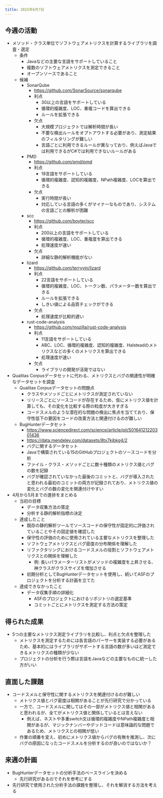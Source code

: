```yaml
---
title: 2025年6月7日
---
```

## 今週の活動
- メソッド・クラス単位でソフトウェアメトリクスを計算するライブラリを調査・選定
	- 条件
		- Javaなどの主要な言語をサポートしていること
		- 複数のソフトウェアメトリクスを測定できること
		- オープンソースであること
	- 候補
		- SonarQube
			- https://github.com/SonarSource/sonarqube
			- 利点
				- 30以上の言語をサポートしている
				- 循環的複雑度、LOC、重複コードを算出できる
				- ルールを拡張できる
			- 欠点
				- 大規模プロジェクトでは解析時間が長い
				- 不要な検出ルールをオプトアウトする必要があり、測定結果のフィルタリングが難しい
				- 言語ごとに利用できるルールが異なっており、例えばJavaでは利用できるがC#では利用できないルールがある
		- PMD
			- https://github.com/pmd/pmd
			- 利点
				- 18言語をサポートしている
				- 循環的複雑度、認知的複雑度、NPath複雑度、LOCを算出できる
			- 欠点
				- 実行時間が長い
				- 対応している言語の多くがマイナーなものであり、システムの言語ごとの解析が困難
		- scc
			- https://github.com/boyter/scc
			- 利点
				- 200以上の言語をサポートしている
				- 循環的複雑度、LOC、重複度を算出できる
				- 処理速度が速い
			- 欠点
				- 詳細な静的解析機能がない
		- lizard
			- https://github.com/terryyin/lizard
			- 利点
				- 22言語をサポートしている
				- 循環的複雑度、LOC、トークン数、パラメーター数を算出できる
				- ルールを拡張できる
				- しきい値による品質チェックができる
			- 欠点
				- 処理速度が比較的遅い
		- rust-code-analysis
			- https://github.com/mozilla/rust-code-analysis
			- 利点
				- 11言語をサポートしている
				- ABC、LOC、循環的複雑度、認知的複雑度、Halsteadのメトリクスなどの多くのメトリクスを算出できる
				- 処理速度が速い
			- 欠点
				- ライブラリの開発が活発ではない
- Qualitas Corpusデータセットに代わる、メトリクスとバグの関連性が明確なデータセットを調査
	- Qualitas Corpusデータセットの問題点
		- クラスやメソッドごとにメトリクスが測定されていない
		- リリースごとにソースコードが存在するため、仮にメトリクス値を計算しても、その変化を比較する際の粒度が大きすぎる
		- コードスメルのような潜在的な問題の検出に焦点を当てており、保守性低下の要因をコードの改善方法と関連付けるのが難しい
	- BugHunterデータセット
		- https://www.sciencedirect.com/science/article/pii/S0164121220301436
		- https://data.mendeley.com/datasets/8tx7kjbkg4/2
		- バグに関するデータセット
		- Javaで構築されている15のGitHubプロジェクトのソースコードを分析
		- ファイル・クラス・メソッドごとに数十種類のメトリクス値とバグの数を記録
		- バグが確認されていなかった最後のコミットと、バグが導入されたと思われる最初のコミットの両方が記録されており、メトリクス値の変化とバグの数の変化を関連付けやすい
- 4月から5月までの進捗をまとめる
	- 当初の目標
		- データ収集方法の策定
		- 分析する静的解析指標の決定
	- 達成したこと
		- 既存の静的解析ツールでソースコードの保守性が固定的に評価されていることやその固定値を確認した
		- 保守性の評価のために使用されている主要なメトリクスを整理した
		- ソフトウェアメトリクスとバグ密度の分布関係を理解した
		- リファクタリングにおけるコードスメルの役割とソフトウェアメトリクスとの関係を理解した
			- 例: 長いパラメーターリストがメソッドの複雑度を上昇させる、神クラスがクラスサイズを増加させる
		- 初期分析としてBugHunterデータセットを使用し、続いてASFのプロジェクトを分析する計画を立てた
	- 達成できなかったこと
		- データ収集手順の詳細化
			- ASFのプロジェクトにおけるリポジトリの選定基準
			- コミットごとにメトリクスを測定する方法の策定
## 得られた成果
- 5つの主要なメトリクス測定ライブラリを比較し、利点と欠点を整理した
	- メトリクスを測定するためには各言語のパーサーを実装する必要があるため、基本的にはライブラリがサポートする言語の数が多いほど測定できるメトリクスの種類が少ない
	- プロジェクトの分析を行う際は言語をJavaなどの主要なものに統一した方がいい
## 直面した課題
- コードスメルと保守性に関するメトリクスを関連付けるのが難しい
	- メトリクス値とバグ密度は相関があることが先行研究で分かっている
	- 一方で、コードスメルに関してはその一部がメトリクス値と相関があると思われるが、全てがメトリクス値と関係しているとは言えない
		- 例えば、ネストや多重switch文は循環的複雑度やNPath複雑度と相関があるが、マジックナンバーやデッドコードは意味論的な問題であるため、メトリクスとの相関が低い
	- 作業の順番を変え、初めにメトリクス値からバグの有無を推測し、次にバグの原因になったコードスメルを分析するのが良いのではないか？
## 来週の計画
- BugHunterデータセットの分析手法のベースラインを決める
	- 先行研究があるのでそれを参考にする
- 先行研究で使用された分析手法の課題を整理し、それを解消する方法を考える